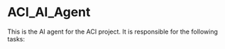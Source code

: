 # ACI_AI_Agent

This is the AI agent for the ACI project. It is responsible for the following tasks: